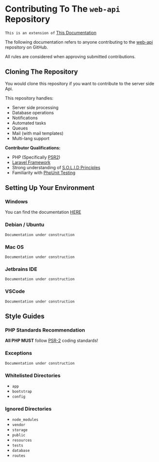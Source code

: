 # Contributing To The `web-api` Repository
`This is an extension of` [This Documentation](home/CONTRIBUTING.md)

The following documentation refers to anyone contributing to the [web-api](https://github.com/indiehd/web-api)
repository on GitHub. 

All rules are considered when approving submitted contributions.

## Cloning The Repository
You would clone this repository if you want to contribute to the server side Api. 

This repository handles:

* Server side processing
* Database operations
* Notifications
* Automated tasks
* Queues
* Mail (with mail templates)
* Multi-lang support

**Contributor Qualifications:**

* PHP (Specifically [PSR2](https://www.php-fig.org/psr/psr-2/))
* [Laravel Framework](https://laravel.com/docs/5.7)
* Strong understanding of [S.O.L.I.D Principles](https://medium.com/prod-io/solid-principles-takeaways-ec0825a07247)
* Familiarity with [PhpUnit Testing](https://laravel.com/docs/5.7/testing)
    
## Setting Up Your Environment

### Windows
You can find the documentation [HERE](web-api/windows/README.md)

### Debian / Ubuntu
`Documentation under construction`

### Mac OS
`Documentation under construction`

### Jetbrains IDE
`Documentation under construction`

### VSCode
`Documentation under construction`

## Style Guides

### PHP Standards Recommendation

**All PHP MUST** follow [PSR-2](https://www.php-fig.org/psr/psr-2/) coding standards!

### Exceptions
`Documentation under construction`

### Whitelisted Directories
 * `app`
 * `bootstrap`
 * `config`

### Ignored Directories
 * `node_modules`
 * `vendor`
 * `storage`
 * `public`
 * `resources`
 * `tests`
 * `database`
 * `routes`